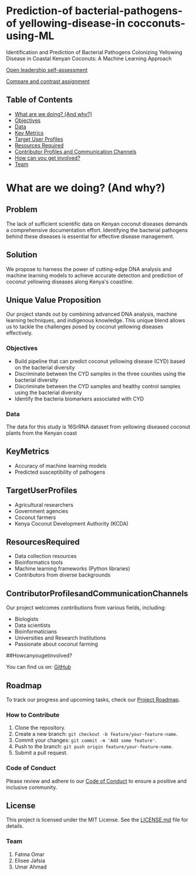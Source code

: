 # Prediction-of bacterial-pathogens-of yellowing-disease-in cocconuts-using-ML
Identification and Prediction of Bacterial Pathogens Colonizing Yellowing Disease in Coastal Kenyan Coconuts: A Machine Learning Approach

[Open leadership self-assessment](https://docs.google.com/document/d/e/2PACX-1vSwZmru90_bMP2nR1EuQjK5f-1OzTVZrPLrSmwPmJV2I0E_M5Fz6vsa6FqLXXe3ircsnAxz7PLhcFcr/pub)

[Compare and contrast assignment](https://docs.google.com/document/d/e/2PACX-1vT-S1SEqiCdmQdhLysbPl3mSLSgQpsciVwau3eFL9tmjsWIBWSVs7d7LokUKqyG-iXa2KrCXtwX7VvW/pub)

## Table of Contents
- [What are we doing? (And why?)](#Whatarewedoing?(Andwhy?))
- [Objectives](#Objectives)
- [Data](#Data)
- [Key Metrics](#KeyMetrics)
- [Target User Profiles](#TargetUserProfiles)
- [Resources Required](#ResourcesRequired)
- [Contributor Profiles and Communication Channels](#ContributorProfilesandCommunicationChannels)
- [How can you get involved?](#Howcanyougetinvolved?)
- [Team](#Team)


# What are we doing? (And why?)

## Problem
The lack of sufficient scientific data on Kenyan coconut diseases demands a comprehensive documentation effort. Identifying the bacterial pathogens behind these diseases is essential for effective disease management.

## Solution
We propose to harness the power of cutting-edge DNA analysis and machine learning models to achieve accurate detection and prediction of coconut yellowing diseases along Kenya's coastline.

## Unique Value Proposition
Our project stands out by combining advanced DNA analysis, machine learning techniques, and indigenous knowledge. This unique blend allows us to tackle the challenges posed by coconut yellowing diseases effectively.

### Objectives
- Build pipeline that can predict coconut yellowing disease (CYD) based on the bacterial diversity
- Discriminate between the CYD samples in the three counties using the bacterial diversity
- Discriminate between the CYD samples and healthy control samples using the bacterial diversity
- Identify the bacteria biomarkers associated with CYD

### Data
The data for this study is 16SrRNA  dataset from yellowing diseased coconut plants from the Kenyan coast

## KeyMetrics
- Accuracy of machine learning models
- Predicted susceptibility of pathogens

## TargetUserProfiles
- Agricultural researchers
- Government agencies
- Coconut farmers
- Kenya Coconut Development Authority (KCDA)

## ResourcesRequired
- Data collection resources
- Bioinformatics tools
- Machine learning frameworks (Python libraries)
- Contributors from diverse backgrounds

## ContributorProfilesandCommunicationChannels
Our project welcomes contributions from various fields, including:
- Biologists
- Data scientists
- Bioinformaticians
- Universities and Research Institutions
- Passionate about coconut farming

##Howcanyougetinvolved?

You can find us on: [GitHub](https://github.com/Fatma366/Identification-and-Prediction-using-ML)

## Roadmap
To track our progress and upcoming tasks, check our [Project Roadmap](https://github.com/users/Fatma366/projects/4).

### How to Contribute
1. Clone the repository.
2. Create a new branch: `git checkout -b feature/your-feature-name`.
3. Commit your changes: `git commit -m 'Add some feature'`.
4. Push to the branch: `git push origin feature/your-feature-name`.
5. Submit a pull request.

### Code of Conduct
Please review and adhere to our [Code of Conduct](https://github.com/Fatma366/Identification-and-Prediction-using-ML/blob/main/CODE_OF_CONDUCT.md) to ensure a positive and inclusive community.

## License
This project is licensed under the MIT License. See the [LICENSE.md](https://github.com/Fatma366/Identification-and-Prediction-using-ML/blob/main/LICENSE.md) file for details.

### Team
1. Fatma Omar
2. Elisee Jafsia
3. Umar Ahmad




